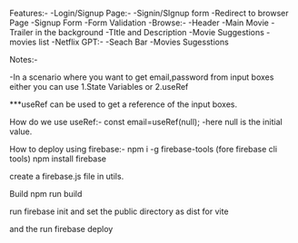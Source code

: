 Features:-
    -Login/Signup Page:-
        -Signin/SIgnup form
        -Redirect to browser Page
    -Signup Form
    -Form Validation
    -Browse:-
        -Header
        -Main Movie
            -Trailer in the background
            -TItle and Description
            -Movie Suggestions
                -movies list
    -Netflix GPT:-
        -Seach Bar
        -Movies Sugesstions 

Notes:-

-In a scenario where you want to get email,password from input boxes either you can use
    1.State Variables or
    2.useRef

***useRef can be used to get a reference of the input boxes.

How do we use useRef:-
const email=useRef(null);
-here null is the initial value.
<!-- <input ref={email} placeholder="Email"> -->

How to deploy using firebase:-
npm i -g firebase-tools (fore firebase cli tools)
npm install firebase

create a firebase.js file in utils.

Build npm run build 

run firebase init and set the public directory as dist for vite

and the run firebase deploy

